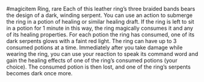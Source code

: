 #magicitem 
Ring, rare
Each of this leather ring’s three braided bands bears
the design of a dark, winding serpent. You can use an
action to submerge the ring in a potion of healing or
similar healing draft. If the ring is left to sit in a potion
for 1 minute in this way, the ring magically consumes
it and any of its healing properties. For each potion the
ring has consumed, one of its dark serpents glows with
a faint red light. The ring can have up to 3 consumed
potions at a time.
Immediately after you take damage while wearing the
ring, you can use your reaction to speak its command
word and gain the healing effects of one of the ring’s
consumed potions (your choice). The consumed potion
is then lost, and one of the ring’s serpents becomes dark
once more.